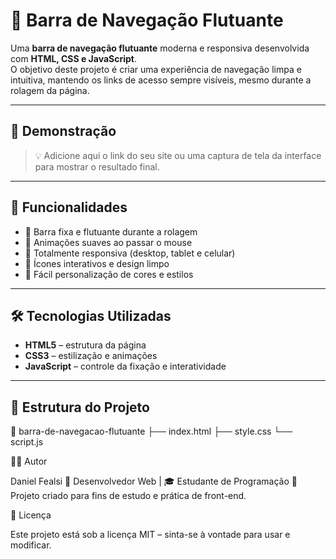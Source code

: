 # 🧭 Barra de Navegação Flutuante

Uma **barra de navegação flutuante** moderna e responsiva desenvolvida com **HTML, CSS e JavaScript**.  
O objetivo deste projeto é criar uma experiência de navegação limpa e intuitiva, mantendo os links de acesso sempre visíveis, mesmo durante a rolagem da página.

---

## 🚀 Demonstração

> 💡 Adicione aqui o link do seu site ou uma captura de tela da interface para mostrar o resultado final.

---

## 🧩 Funcionalidades

- 🔸 Barra fixa e flutuante durante a rolagem  
- 🔸 Animações suaves ao passar o mouse  
- 🔸 Totalmente responsiva (desktop, tablet e celular)  
- 🔸 Ícones interativos e design limpo  
- 🔸 Fácil personalização de cores e estilos  

---

## 🛠️ Tecnologias Utilizadas

- **HTML5** – estrutura da página  
- **CSS3** – estilização e animações  
- **JavaScript** – controle da fixação e interatividade  

---

## 📂 Estrutura do Projeto

📁 barra-de-navegacao-flutuante
├── index.html
├── style.css
└── script.js

🧑‍💻 Autor

Daniel Fealsi
💼 Desenvolvedor Web | 🎓 Estudante de Programação
📎 Projeto criado para fins de estudo e prática de front-end.

🪪 Licença

Este projeto está sob a licença MIT – sinta-se à vontade para usar e modificar.
